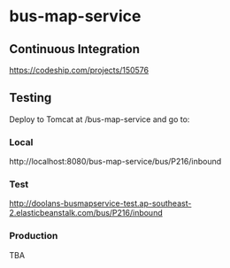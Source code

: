# bus-map-service

## Continuous Integration
https://codeship.com/projects/150576

## Testing
Deploy to Tomcat at /bus-map-service and go to:

### Local
http://localhost:8080/bus-map-service/bus/P216/inbound

### Test
http://doolans-busmapservice-test.ap-southeast-2.elasticbeanstalk.com/bus/P216/inbound

### Production
TBA